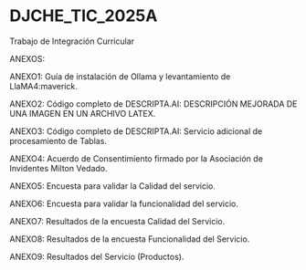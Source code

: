 # DJCHE_TIC_2025A
Trabajo de Integración Curricular 

ANEXOS:

ANEXO1: Guía de instalación de Ollama y levantamiento de LlaMA4:maverick.

ANEXO2: Código completo de DESCRIPTA.AI: DESCRIPCIÓN MEJORADA DE UNA IMAGEN EN UN ARCHIVO LATEX.

ANEXO3: Código completo de DESCRIPTA.AI: Servicio adicional de procesamiento de Tablas.

ANEXO4: Acuerdo de Consentimiento firmado por la Asociación de Invidentes Milton Vedado.

ANEXO5: Encuesta para validar la Calidad del servicio.

ANEXO6: Encuesta para validar la funcionalidad del servicio.

ANEXO7: Resultados de la encuesta Calidad del Servicio.

ANEXO8: Resultados de la encuesta Funcionalidad del Servicio.

ANEXO9: Resultados del Servicio (Productos).


